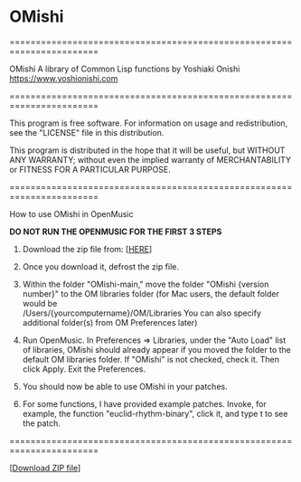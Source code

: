 # OMishi
=======================================================================

OMishi
A library of Common Lisp functions
by Yoshiaki Onishi <https://www.yoshionishi.com>

=======================================================================

This program is free software. For information on usage 
and redistribution, see the "LICENSE" file in this distribution.

This program is distributed in the hope that it will be useful,
but WITHOUT ANY WARRANTY; without even the implied warranty of
MERCHANTABILITY or FITNESS FOR A PARTICULAR PURPOSE. 

=======================================================================

How to use OMishi in OpenMusic

**DO NOT RUN THE OPENMUSIC FOR THE FIRST 3 STEPS** 

1.  Download the zip file from: [[HERE](https://github.com/yoshiakionishi/OMishi/archive/refs/heads/main.zip)]

2.  Once you download it, defrost the zip file. 

3.  Within the folder "OMishi-main," move the folder 
    "OMishi {version number}" to the OM libraries folder 
    (for Mac users, the default folder would be  
    /Users/{yourcomputername}/OM/Libraries
    You can also specify additional folder(s) from 
    OM Preferences later)

4.  Run OpenMusic. In Preferences => Libraries, under the 
    "Auto Load" list of libraries, OMishi should already appear
    if you moved the folder to the default OM libraries folder. 
    If "OMishi" is not checked, check it. Then click Apply. Exit
    the Preferences.

5.  You should now be able to use OMishi in your patches.

6.  For some functions, I have provided example patches. 
    Invoke, for example, the function "euclid-rhythm-binary", 
    click it, and type t to see the patch.

=======================================================================

[[Download ZIP file](https://github.com/yoshiakionishi/OMishi/archive/refs/heads/main.zip)]